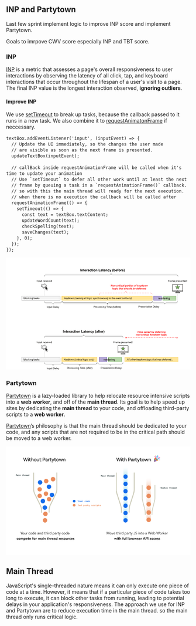 ## INP and Partytown

Last few sprint implement logic to improve INP score and implement Partytown. 

Goals to imrpove CWV score especially INP and TBT score.

### INP

[INP](https://web.dev/articles/inp) is a metric that assesses a page's overall responsiveness to user interactions by observing the latency of all click, tap, and keyboard interactions that occur throughout the lifespan of a user's visit to a page. The final INP value is the longest interaction observed, **ignoring outliers**.

#### Improve INP

We use [setTimeout](https://web.dev/articles/optimize-inp#optimize_event_callbacks) to break up tasks, because the callback passed to it runs in a new task. We also combine it to [requestAnimatonFrame](https://developer.mozilla.org/en-US/docs/Web/API/window/requestAnimationFrame) if neccessary.

```JS
textBox.addEventListener('input', (inputEvent) => {
  // Update the UI immediately, so the changes the user made
  // are visible as soon as the next frame is presented.
  updateTextBox(inputEvent);

  // callBack inside requestAnimationFrame will be called when it's time to update your animation
  // Use `setTimeout` to defer all other work until at least the next
  // frame by queuing a task in a `requestAnimationFrame()` callback.
  // so with this the main thread will ready for the next execution. 
  // when there is no execution the callback will be called after
  requestAnimationFrame(() => {
    setTimeout(() => {
      const text = textBox.textContent;
      updateWordCount(text);
      checkSpelling(text);
      saveChanges(text);
    }, 0);
  });
});
```

![improved INP](./setTimeout_requestAnimationFrame.png)

### Partytown

[Partytown](https://partytown.builder.io/) is a lazy-loaded library to help relocate resource intensive scripts into a **web worker**, and off of the **main thread**. Its goal is to help speed up sites by dedicating the **main thread** to your code, and offloading third-party scripts to a **web worker**.

[Partytown](https://partytown.builder.io/)’s philosophy is that the main thread should be dedicated to your code, and any scripts that are not required to be in the critical path should be moved to a web worker.

![partytown philosophy](./partytown_philosophy.png)

## Main Thread
JavaScript's single-threaded nature means it can only execute one piece of code at a time. However, it means that if a particular piece of code takes too long to execute, it can block other tasks from running, leading to potential delays in your application's responsiveness. The approach we use for INP and Partytown are to reduce execution time in the main thread. so the main thread only runs critical logic.
